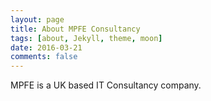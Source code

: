 ```yaml
---
layout: page
title: About MPFE Consultancy
tags: [about, Jekyll, theme, moon]
date: 2016-03-21
comments: false
---
```


MPFE is a UK based IT Consultancy company.